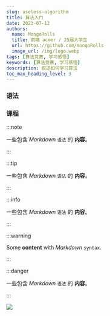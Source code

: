```yaml
---
slug: useless-algorithm
title: 算法入门
date: 2023-07-12
authors:
  name: MongoRolls
  title: 前端 acmer / 25届大学生
  url: https://github.com/mongoRolls
  image_url: /img/logo.webp
tags: [算法竞赛, 学习感悟]
keywords: [算法竞赛, 学习感悟]
description: 叙述如何学习算法
toc_max_heading_level: 3
---
```


<!-- truncate -->

### 语法

### 课程

:::note

一些包含 _Markdown_ `语法` 的 **内容**。

:::

:::tip

一些包含 _Markdown_ `语法` 的 **内容**。

:::

:::info

一些包含 _Markdown_ `语法` 的 **内容**。

:::

:::warning

Some **content** with _Markdown_ `syntax`.

:::

:::danger

一些包含 _Markdown_ `语法` 的 **内容**。

:::

<img src="https://mongorolls-images.oss-cn-shenzhen.aliyuncs.com/img/%7DX68MI8PV%5BBVF%7BA(PB91%60TQ.gif"/>
